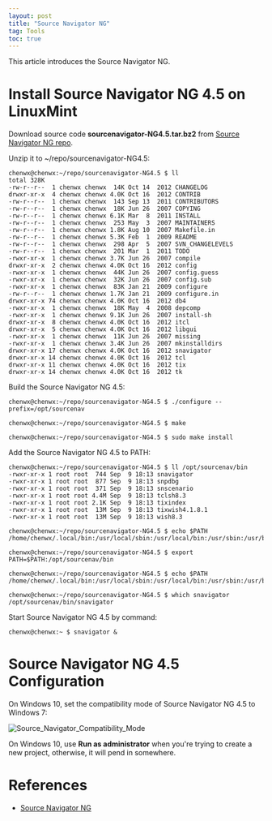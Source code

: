 ```yaml
---
layout: post
title: "Source Navigator NG"
tag: Tools
toc: true
---
```


This article introduces the Source Navigator NG.

<!--more-->

# Install Source Navigator NG 4.5 on LinuxMint

Download source code **sourcenavigator-NG4.5.tar.bz2** from [Source Navigator NG repo](https://sourceforge.net/p/sourcenav/).

Unzip it to ~/repo/sourcenavigator-NG4.5:

```
chenwx@chenwx:~/repo/sourcenavigator-NG4.5 $ ll
total 328K
-rw-r--r--  1 chenwx chenwx  14K Oct 14  2012 CHANGELOG
drwxr-xr-x  4 chenwx chenwx 4.0K Oct 16  2012 CONTRIB
-rw-r--r--  1 chenwx chenwx  143 Sep 13  2011 CONTRIBUTORS
-rw-r--r--  1 chenwx chenwx  18K Jun 26  2007 COPYING
-rw-r--r--  1 chenwx chenwx 6.1K Mar  8  2011 INSTALL
-rw-r--r--  1 chenwx chenwx  253 May  3  2007 MAINTAINERS
-rw-r--r--  1 chenwx chenwx 1.8K Aug 10  2007 Makefile.in
-rw-r--r--  1 chenwx chenwx 5.3K Feb  1  2009 README
-rw-r--r--  1 chenwx chenwx  298 Apr  5  2007 SVN_CHANGELEVELS
-rw-r--r--  1 chenwx chenwx  201 Mar  1  2011 TODO
-rwxr-xr-x  1 chenwx chenwx 3.7K Jun 26  2007 compile
drwxr-xr-x  2 chenwx chenwx 4.0K Oct 16  2012 config
-rwxr-xr-x  1 chenwx chenwx  44K Jun 26  2007 config.guess
-rwxr-xr-x  1 chenwx chenwx  32K Jun 26  2007 config.sub
-rwxr-xr-x  1 chenwx chenwx  83K Jan 21  2009 configure
-rw-r--r--  1 chenwx chenwx 1.7K Jan 21  2009 configure.in
drwxr-xr-x 74 chenwx chenwx 4.0K Oct 16  2012 db4
-rwxr-xr-x  1 chenwx chenwx  18K May  4  2008 depcomp
-rwxr-xr-x  1 chenwx chenwx 9.1K Jun 26  2007 install-sh
drwxr-xr-x  8 chenwx chenwx 4.0K Oct 16  2012 itcl
drwxr-xr-x  5 chenwx chenwx 4.0K Oct 16  2012 libgui
-rwxr-xr-x  1 chenwx chenwx  11K Jun 26  2007 missing
-rwxr-xr-x  1 chenwx chenwx 3.4K Jun 26  2007 mkinstalldirs
drwxr-xr-x 17 chenwx chenwx 4.0K Oct 16  2012 snavigator
drwxr-xr-x 14 chenwx chenwx 4.0K Oct 16  2012 tcl
drwxr-xr-x 11 chenwx chenwx 4.0K Oct 16  2012 tix
drwxr-xr-x 14 chenwx chenwx 4.0K Oct 16  2012 tk
```

Build the Source Navigator NG 4.5:

```
chenwx@chenwx:~/repo/sourcenavigator-NG4.5 $ ./configure --prefix=/opt/sourcenav

chenwx@chenwx:~/repo/sourcenavigator-NG4.5 $ make

chenwx@chenwx:~/repo/sourcenavigator-NG4.5 $ sudo make install
```

Add the Source Navigator NG 4.5 to PATH:

```
chenwx@chenwx:~/repo/sourcenavigator-NG4.5 $ ll /opt/sourcenav/bin
-rwxr-xr-x 1 root root  744 Sep  9 18:13 snavigator
-rwxr-xr-x 1 root root  877 Sep  9 18:13 snpdbg
-rwxr-xr-x 1 root root  371 Sep  9 18:13 snscenario
-rwxr-xr-x 1 root root 4.4M Sep  9 18:13 tclsh8.3
-rwxr-xr-x 1 root root 2.1K Sep  9 18:13 tixindex
-rwxr-xr-x 1 root root  13M Sep  9 18:13 tixwish4.1.8.1
-rwxr-xr-x 1 root root  13M Sep  9 18:13 wish8.3

chenwx@chenwx:~/repo/sourcenavigator-NG4.5 $ echo $PATH
/home/chenwx/.local/bin:/usr/local/sbin:/usr/local/bin:/usr/sbin:/usr/bin:/sbin:/bin:/usr/games:/usr/local/games

chenwx@chenwx:~/repo/sourcenavigator-NG4.5 $ export PATH=$PATH:/opt/sourcenav/bin 

chenwx@chenwx:~/repo/sourcenavigator-NG4.5 $ echo $PATH
/home/chenwx/.local/bin:/usr/local/sbin:/usr/local/bin:/usr/sbin:/usr/bin:/sbin:/bin:/usr/games:/usr/local/games:/opt/sourcenav/bin

chenwx@chenwx:~/repo/sourcenavigator-NG4.5 $ which snavigator
/opt/sourcenav/bin/snavigator
```

Start Source Navigator NG 4.5 by command:

```
chenwx@chenwx:~ $ snavigator &
```

# Source Navigator NG 4.5 Configuration

On Windows 10, set the compatibility mode of Source Navigator NG 4.5 to Windows 7:

![Source_Navigator_Compatibility_Mode](/assets/Source_Navigator_Compatibility_Mode.png)

On Windows 10, use **Run as administrator** when you're trying to create a new project, otherwise, it will pend in somewhere.

# References

* [Source Navigator NG](https://sourceforge.net/projects/sourcenav/)

